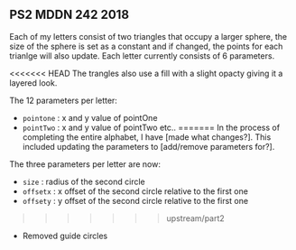 ## PS2 MDDN 242 2018

Each of my letters consist of two triangles that occupy a larger sphere, the size of the sphere is set as a constant and if changed, the points for each trianlge will also update. Each letter currently consists of 6 parameters.

<<<<<<< HEAD
The trangles also use a fill with a slight opacty giving it a layered look.

The 12 parameters per letter:
  * `pointone` : x and y value of pointOne
  * `pointTwo` : x and y value of pointTwo
  etc..
=======
In the process of completing the entire alphabet, I have [made what changes?].
This included updating the parameters to [add/remove parameters for?].

The three parameters per letter are now:
  * `size` : radius of the second circle
  * `offsetx` : x offset of the second circle relative to the first one
  * `offsety` : y offset of the second circle relative to the first one
>>>>>>> upstream/part2


- Removed guide circles 